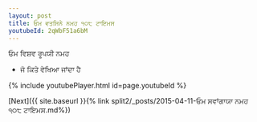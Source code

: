 ```yaml
---
layout: post
title: ਓਮ ਵਤਸਿਨੇ ਨਮਹ ੧੦੮ ਟਾਇਮਸ
youtubeId: 2qWbF51a6bM
---
```

 
 
 ਓਮ ਵਿਸ਼ਵ ਰੂਪਯੀ ਨਮਹ  
 
 -  ਜੋ ਕਿਤੇ ਵੇਖਿਆ ਜਾਂਦਾ ਹੈ 
 
  
 
  
 
 
 
 
 
 


{% include youtubePlayer.html id=page.youtubeId %}
 
[Next]({{ site.baseurl }}{% link  split2/_posts/2015-04-11-ਓਮ ਸਵਾਂਗਾਯਾ ਨਮਹ ੧੦੮ ਟਾਇਮਸ.md%})
 
